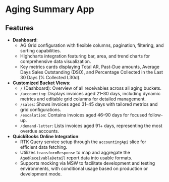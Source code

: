 # Aging Summary App

## Features

- **Dashboard**:
    - AG Grid configuration with flexible columns, pagination, filtering, and sorting capabilities.
    - Highcharts integration featuring bar, area, and trend charts for comprehensive data visualization.
    - Key metrics cards displaying Total AR, Past-Due amounts, Average Days Sales Outstanding (DSO), and Percentage Collected in the Last 30 Days (% Collected L30d).
- **Customized Bucket Views**:
    - `/` (Dashboard): Overview of all receivables across all aging buckets.
    - `/accounting`: Displays invoices aged 21–30 days, including dynamic metrics and editable grid columns for detailed management.
    - `/sales`: Shows invoices aged 31–45 days with tailored metrics and grid configurations.
    - `/escalation`: Contains invoices aged 46–90 days for focused follow-up.
    - `/demand-letter`: Lists invoices aged 91+ days, representing the most overdue accounts.
- **QuickBooks Online Integration**:
    - RTK Query service setup through the `accountingApi` slice for efficient data fetching.
    - Utilizes `transformResponse` to map and aggregate the `AgedReceivableDetail` report data into usable formats.
    - Supports mocking via MSW to facilitate development and testing environments, with conditional usage based on production or development mode.
